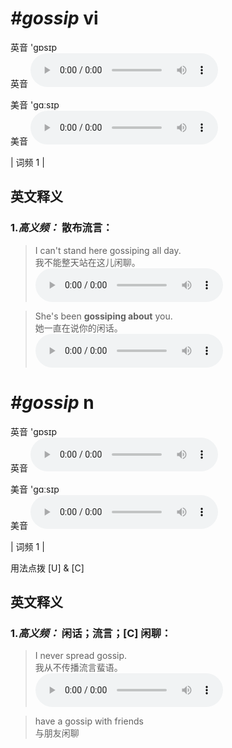 # ***\#gossip*** vi
英音 'ɡɒsɪp  
英音
<audio src="./media/gossip-B.aac" controls="controls"></audio>

美音 'ɡɑːsɪp  
美音
<audio src="./media/gossip.aac" controls="controls"></audio>



| 词频 1 |  

英文释义
---
### 1.*高义频：* **散布流言：**  

 > I can't stand here gossiping all day.  
 > 我不能整天站在这儿闲聊。    
<audio src="./media/gossip-2.aac" controls="controls"></audio>

 > She's been **gossiping about** you.  
 > 她一直在说你的闲话。    
<audio src="./media/gossip-3.aac" controls="controls"></audio>


# ***\#gossip*** n
英音 'ɡɒsɪp  
英音
<audio src="./media/gossip-B.aac" controls="controls"></audio>

美音 'ɡɑːsɪp  
美音
<audio src="./media/gossip.aac" controls="controls"></audio>



| 词频 1 |  

用法点拨  [U] & [C]

英文释义
---
### 1.*高义频：* **闲话；流言；[C] 闲聊：**  

 > I never spread gossip.  
 > 我从不传播流言蜚语。    
<audio src="./media/gossip-1.aac" controls="controls"></audio>

 > have a gossip with friends  
 > 与朋友闲聊    


